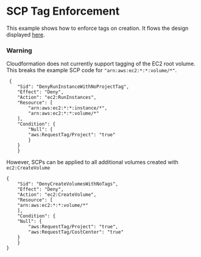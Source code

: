 # SCP Tag Enforcement

This example shows how to enforce tags on creation. It flows the design displayed [here](https://docs.aws.amazon.com/organizations/latest/userguide/orgs_manage_policies_scps_examples_tagging.html).


### Warning

Cloudformation does not currently support tagging of the EC2 root volume. This breaks the example SCP code for `"arn:aws:ec2:*:*:volume/*"`. 


     {
        "Sid": "DenyRunInstanceWithNoProjectTag",
        "Effect": "Deny",
        "Action": "ec2:RunInstances",
        "Resource": [
            "arn:aws:ec2:*:*:instance/*",
            "arn:aws:ec2:*:*:volume/*"
        ],
        "Condition": {
            "Null": {
            "aws:RequestTag/Project": "true"
            }
        }
        }

However, SCPs can be applied to all additional volumes created with `ec2:CreateVolume`

    {
        "Sid": "DenyCreateVolumesWithNoTags",
        "Effect": "Deny",
        "Action": "ec2:CreateVolume",
        "Resource": [
        "arn:aws:ec2:*:*:volume/*"
        ],
        "Condition": {
        "Null": {
            "aws:RequestTag/Project": "true",
            "aws:RequestTag/CostCenter": "true"
        }
        }
    }